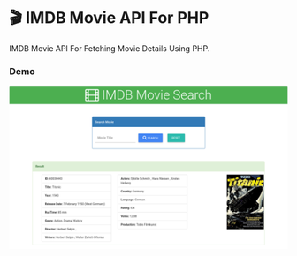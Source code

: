 # :clapper: IMDB Movie API For PHP

IMDB Movie API For Fetching Movie Details Using PHP.

### Demo

![alt text](https://github.com/shindesharad71/IMDB-API-PHP/blob/master/screen.png?raw=true "IMDB Movie Finder")
